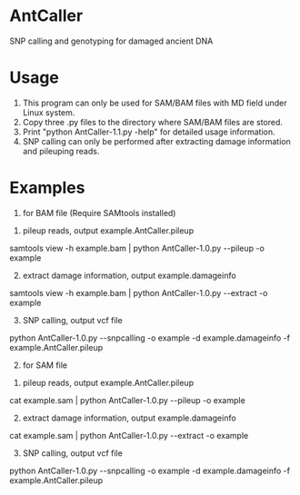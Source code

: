 # AntCaller
SNP calling and genotyping for damaged ancient DNA

# Usage
1. This program can only be used for SAM/BAM files with MD field under Linux system.
2. Copy three .py files to the directory where SAM/BAM files are stored.
3. Print "python AntCaller-1.1.py -help" for detailed usage information.
4. SNP calling can only be performed after extracting damage information and pileuping reads.

# Examples
1. for BAM file (Require SAMtools installed)

  1) pileup reads, output example.AntCaller.pileup
  
  samtools view -h example.bam | python AntCaller-1.0.py --pileup -o example
  
  2) extract damage information, output example.damageinfo
  
  samtools view -h example.bam | python AntCaller-1.0.py --extract -o example
  
  3) SNP calling, output vcf file
  
  python AntCaller-1.0.py --snpcalling -o example -d example.damageinfo -f example.AntCaller.pileup

2. for SAM file

  1) pileup reads, output example.AntCaller.pileup
  
  cat example.sam | python AntCaller-1.0.py --pileup -o example
  
  2) extract damage information, output example.damageinfo
  
  cat example.sam | python AntCaller-1.0.py --extract -o example
  
  3) SNP calling, output vcf file
  
  python AntCaller-1.0.py --snpcalling -o example -d example.damageinfo -f example.AntCaller.pileup
